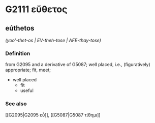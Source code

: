 # G2111 εὔθετος

## eúthetos

_(yoo'-thet-os | EV-theh-tose | AFE-thay-tose)_

### Definition

from G2095 and a derivative of G5087; well placed, i.e., (figuratively) appropriate; fit, meet; 

- well placed
  - fit
  - useful

### See also

[[G2095|G2095 εὖ]], [[G5087|G5087 τίθημι]]
